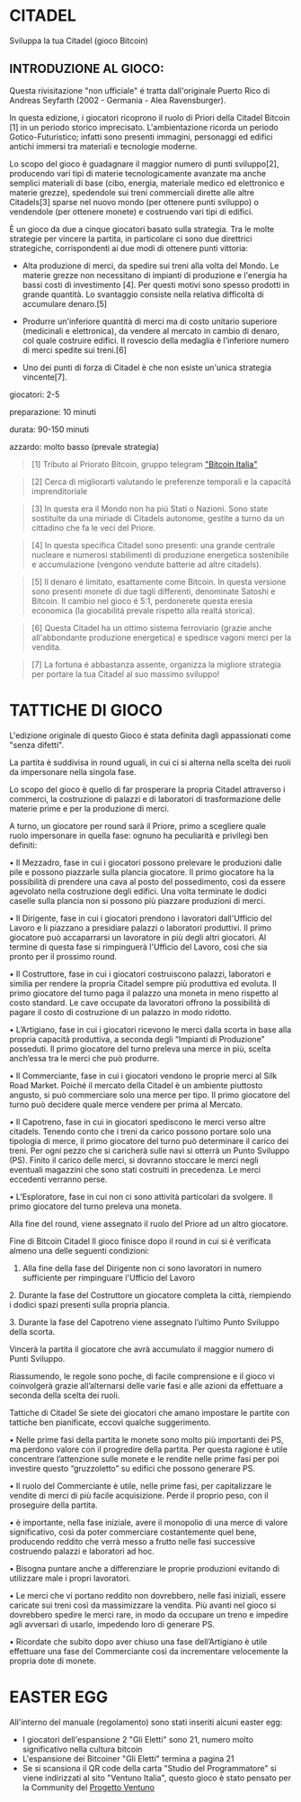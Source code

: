 # CITADEL
Sviluppa la tua Citadel (gioco Bitcoin)


## INTRODUZIONE AL GIOCO:

Questa rivisitazione "non ufficiale" é tratta dall'originale Puerto Rico di Andreas Seyfarth (2002 - Germania - Alea Ravensburger).


In questa edizione, i giocatori ricoprono il ruolo di Priori della Citadel Bitcoin [1] in un periodo storico imprecisato. 
L'ambientazione ricorda un periodo Gotico-Futuristico; infatti sono presenti immagini, personaggi ed edifici antichi immersi tra materiali e tecnologie moderne. 

Lo scopo del gioco è guadagnare il maggior numero di punti sviluppo[2], producendo vari tipi di materie tecnologicamente avanzate ma anche semplici materiali di base (cibo, energia, materiale medico ed elettronico e materie grezze), spedendole sui treni commerciali dirette alle altre Citadels[3] sparse nel nuovo mondo (per ottenere punti sviluppo) o vendendole (per ottenere monete) e costruendo vari tipi di edifici.

È un gioco da due a cinque giocatori basato sulla strategia.
Tra le molte strategie per vincere la partita, in particolare ci sono due direttrici strategiche, corrispondenti ai due modi di ottenere punti vittoria:
* Alta produzione di merci, da spedire sui treni alla volta del Mondo. Le materie grezze non necessitano di impianti di produzione e l'energia ha bassi costi di investimento [4]. Per questi motivi sono spesso prodotti in grande quantità. Lo svantaggio consiste nella relativa difficoltà di accumulare denaro.[5]
* Produrre un'inferiore quantità di merci ma di costo unitario superiore (medicinali e elettronica), da vendere al mercato in cambio di denaro, col quale costruire edifici. Il rovescio della medaglia è l'inferiore numero di merci spedite sui treni.[6]

* Uno dei punti di forza di Citadel è che non esiste un'unica strategia vincente[7].

giocatori: 2-5

preparazione: 10 minuti

durata: 90-150 minuti

azzardo: molto basso (prevale strategia)



>[1] Tributo al Priorato Bitcoin, gruppo telegram ["Bitcoin Italia"](https://t.me/bitcoinIta)

>[2] Cerca di migliorarti valutando le preferenze temporali e la capacitá imprenditoriale 

>[3] In questa era il Mondo non ha piú Stati o Nazioni. Sono state sostituite da una miriade di Citadels autonome, gestite a turno da un cittadino che fa le veci del Priore.

>[4] In questa specifica Citadel sono presenti: una grande centrale nucleare e numerosi stabilimenti di produzione energetica sostenibile e accumulazione (vengono vendute batterie ad altre citadels).

>[5] Il denaro é limitato, esattamente come Bitcoin. In questa versione sono presenti monete di due tagli differenti, denominate Satoshi e Bitcoin. Il cambio nel gioco é 5:1, perdonerete questa eresia economica (la giocabilitá prevale rispetto alla realtá storica).

>[6] Questa Citadel ha un ottimo sistema ferroviario (grazie anche all'abbondante produzione energetica) e spedisce vagoni merci per la vendita.

>[7] La fortuna é abbastanza assente, organizza la migliore strategia per portare la tua Citadel al suo massimo sviluppo!


# TATTICHE DI GIOCO

L'edizione originale di questo Gioco é stata definita dagli appassionati come "senza difetti".

La partita è suddivisa in round uguali, in cui ci si alterna nella scelta dei ruoli da impersonare nella singola fase.

Lo scopo del gioco è quello di far prosperare la propria Citadel attraverso i commerci, la costruzione di palazzi e di laboratori di trasformazione delle materie prime e per la produzione di merci.

A turno, un giocatore per round sarà il Priore, primo a scegliere quale ruolo impersonare in quella fase: ognuno ha peculiarità e privilegi ben definiti:

• Il Mezzadro, fase in cui i giocatori possono prelevare le produzioni dalle pile e possono piazzarle sulla plancia giocatore. Il primo giocatore ha la possibilità di prendere una cava al posto del possedimento, così da essere agevolato nella costruzione degli edifici. Una volta terminate le dodici caselle sulla plancia non si possono più piazzare produzioni di merci.

• Il Dirigente, fase in cui i giocatori prendono i lavoratori dall'Ufficio del Lavoro e li piazzano a presidiare palazzi o laboratori produttivi. Il primo giocatore può accaparrarsi un lavoratore in più degli altri giocatori. Al termine di questa fase si rimpinguerà l'Ufficio del Lavoro, così che sia pronto per il prossimo round.

• Il Costruttore, fase in cui i giocatori costruiscono palazzi, laboratori e similia per rendere la propria Citadel sempre più produttiva ed evoluta. Il primo giocatore del turno paga il palazzo una moneta in meno rispetto al costo standard. Le cave occupate da lavoratori offrono la possibilità di pagare il costo di costruzione di un palazzo in modo ridotto.

• L’Artigiano, fase in cui i giocatori ricevono le merci dalla scorta in base alla propria capacità produttiva, a seconda degli “Impianti di Produzione” posseduti. Il primo giocatore del turno preleva una merce in più, scelta anch’essa tra le merci che può produrre.

• Il Commerciante, fase in cui i giocatori vendono le proprie merci al Silk Road Market. Poiché il mercato della Citadel è un ambiente piuttosto angusto, si può commerciare solo una merce per tipo. Il primo giocatore del turno può decidere quale merce vendere per prima al Mercato.

• Il Capotreno, fase in cui in giocatori spediscono le merci verso altre citadels. Tenendo conto che i treni da carico possono portare solo una tipologia di merce, il primo giocatore del turno può determinare il carico dei treni. Per ogni pezzo che si caricherà sulle navi si otterrà un Punto Sviluppo (PS). Finito il carico delle merci, si dovranno stoccare le merci negli eventuali magazzini che sono stati costruiti in precedenza. Le merci eccedenti verranno perse.

• L'Esploratore, fase in cui non ci sono attività particolari da svolgere. Il primo giocatore del turno preleva una moneta.

Alla fine del round, viene assegnato il ruolo del Priore ad un altro giocatore. 

Fine di Bitcoin Citadel
Il gioco finisce dopo il round in cui si è verificata almeno una delle seguenti condizioni:

1. Alla fine della fase del Dirigente non ci sono lavoratori in numero sufficiente per rimpinguare l'Ufficio del Lavoro

2. Durante la fase del Costruttore un giocatore completa la città, riempiendo i dodici spazi presenti sulla propria plancia.

3. Durante la fase del Capotreno viene assegnato l’ultimo Punto Sviluppo della scorta.

Vincerà la partita il giocatore che avrà accumulato il maggior numero di Punti Sviluppo.

Riassumendo, le regole sono poche, di facile comprensione e il gioco vi coinvolgerà grazie all’alternarsi delle varie fasi e alle azioni da effettuare a seconda della scelta dei ruoli.

Tattiche di Citadel
Se siete dei giocatori che amano impostare le partite con tattiche ben pianificate, eccovi qualche suggerimento.

• Nelle prime fasi della partita le monete sono molto più importanti dei PS, ma perdono valore con il progredire della partita. Per questa ragione è utile concentrare l’attenzione sulle monete e le rendite nelle prime fasi per poi investire questo “gruzzoletto” su edifici che possono generare PS.

• Il ruolo del Commerciante è utile, nelle prime fasi, per capitalizzare le vendite di merci di più facile acquisizione. Perde il proprio peso, con il proseguire della partita.

• è importante, nella fase iniziale, avere il monopolio di una merce di valore significativo, così da poter commerciare costantemente quel bene, producendo reddito che verrà messo a frutto nelle fasi successive costruendo palazzi e laboratori ad hoc.

• Bisogna puntare anche a differenziare le proprie produzioni evitando di utilizzare male i propri lavoratori.

• Le merci che vi portano reddito non dovrebbero, nelle fasi iniziali, essere caricate sui treni così da massimizzare la vendita. Più avanti nel gioco si dovrebbero spedire le merci rare, in modo da occupare un treno e impedire agli avversari di usarlo, impedendo loro di generare PS.

• Ricordate che subito dopo aver chiuso una fase dell’Artigiano è utile effettuare una fase del Commerciante così da incrementare velocemente la propria dote di monete.


# EASTER EGG

All'interno del manuale (regolamento) sono stati inseriti alcuni easter egg:
* I giocatori dell'espansione 2 "Gli Eletti" sono 21, numero molto significativo nella cultura bitcoin
* L'espansione dei Bitcoiner "Gli Eletti" termina a pagina 21
* Se si scansiona il QR code della carta "Studio del Programmatore" si viene indirizzati al sito "Ventuno Italia", questo gioco è stato pensato per la Community del [Progetto Ventuno](https://ventuno.space/)
